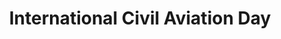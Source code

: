 ---
title: International Civil Aviation Day
month: December
name: International Civil Aviation Day
un-resolution: A/RES/51/33
url: 
organisations:
- United Nations
SDGs:
- 11
---